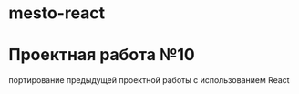 # mesto-react
# Проектная работа №10
портирование предыдущей проектной работы с использованием React